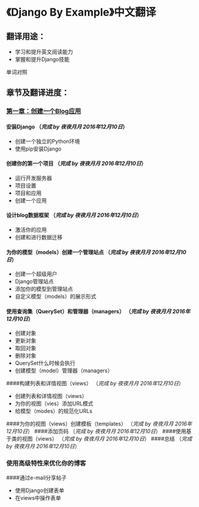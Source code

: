 # 《Django By Example》中文翻译
## 翻译用途：
* 学习和提升英文阅读能力
* 掌握和提升Django技能

单词对照

## 章节及翻译进度：
### [第一章：创建一个Blog应用](https://github.com/Django-By-Example-ZH/Django-By-Example-ZH/blob/master/Django%20By%20Example%E7%AC%AC%E4%B8%80%E7%AB%A0%E7%BF%BB%E8%AF%91.md)
#### 安装Django （*完成 by 夜夜月月 2016年12月10日*）

* 创建一个独立的Python环境
* 使用pip安装Django

#### 创建你的第一个项目 （*完成 by 夜夜月月 2016年12月10日*）

* 运行开发服务器
* 项目设置
* 项目和应用
* 创建一个应用

#### 设计blog数据框架 （*完成 by 夜夜月月 2016年12月10日*）

* 激活你的应用
* 创建和进行数据迁移

#### 为你的模型（models）创建一个管理站点 （*完成 by 夜夜月月 2016年12月10日*）

* 创建一个超级用户
* Django管理站点
* 添加你的模型到管理站点
* 自定义模型（models）的展示形式

#### 使用查询集（QuerySet）和管理器（managers） （*完成 by 夜夜月月 2016年12月10日*）

* 创建对象
* 更新对象
* 取回对象
* 删除对象
* QuerySet什么时候会执行
* 创建模型（model）管理器（managers）

####构建列表和详情视图（views） （*完成 by 夜夜月月 2016年12月10日*）

* 创建列表和详情视图（views）
* 为你的视图（vies）添加URL模式
* 给模型（modes）的规范化URLs

####为你的视图（views）创建模板（templates） （*完成 by 夜夜月月 2016年12月10日*）
####添加页码 （*完成 by 夜夜月月 2016年12月10日*）
####使用基于类的视图（views） （*完成 by 夜夜月月 2016年12月10日*）
####总结 （*完成 by 夜夜月月 2016年12月10日*）

### 使用高级特性来优化你的博客
####通过e-mail分享帖子

* 使用Django创建表单
* 在views中操作表单


